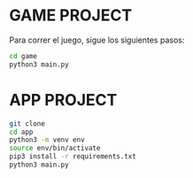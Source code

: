 # GAME PROJECT

Para correr el juego, sigue los siguientes pasos:

```sh
cd game
python3 main.py
```

# APP PROJECT

```sh
git clone
cd app
python3 -m venv env
source env/bin/activate
pip3 install -r requirements.txt
python3 main.py
```
